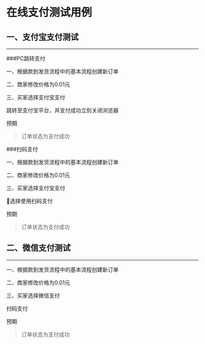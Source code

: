 # 在线支付测试用例

## 一、支付宝支付测试
---
###PC跳转支付

一、根据款到发货流程中的基本流程创建新订单

二、商家修改价格为0.01元

三、买家选择支付宝支付

跳转至支付宝平台，并支付成功立刻关闭浏览器

预期

>订单状态为支付成功

###扫码支付

一、根据款到发货流程中的基本流程创建新订单

二、商家修改价格为0.01元

三、买家选择支付宝支付

选择使用扫码支付

预期

>订单状态为支付成功


## 二、微信支付测试
---
一、根据款到发货流程中的基本流程创建新订单

二、商家修改价格为0.01元

三、买家选择微信支付

扫码支付

预期

>订单状态为支付成功

